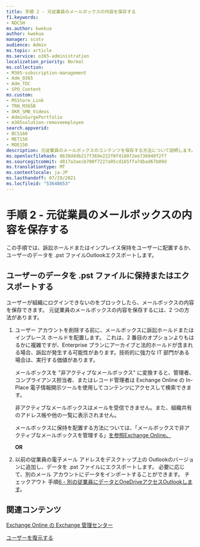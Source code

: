 ```yaml
---
title: 手順 2 - 元従業員のメールボックスの内容を保存する
f1.keywords:
- NOCSH
ms.author: kwekua
author: kwekua
manager: scotv
audience: Admin
ms.topic: article
ms.service: o365-administration
localization_priority: Normal
ms.collection:
- M365-subscription-management
- Adm_O365
- Adm_TOC
- SPO_Content
ms.custom:
- MSStore_Link
- TRN_M365B
- OKR_SMB_Videos
- AdminSurgePortfolio
- m365solution-removeemployee
search.appverid:
- BCS160
- MET150
- MOE150
description: 元従業員のメールボックスのコンテンツを保存する方法について説明します。
ms.openlocfilehash: 8638dddb217f369e222f0f4188f2ee736040f2f7
ms.sourcegitcommit: d817a3aecb700f7227a05cd165ffa7dbad67b09d
ms.translationtype: MT
ms.contentlocale: ja-JP
ms.lasthandoff: 07/29/2021
ms.locfileid: "53648653"
---
```

# <a name="step-2---save-the-contents-of-a-former-employees-mailbox"></a>手順 2 - 元従業員のメールボックスの内容を保存する

この手順では、訴訟ホールドまたはインプレイス保持をユーザーに配置するか、ユーザーのデータを .pst ファイルOutlookエクスポートします。

## <a name="place-hold-or-export-users-data-to-a-pst-file"></a>ユーザーのデータを .pst ファイルに保持またはエクスポートする

ユーザーが組織にログインできないのをブロックしたら、メールボックスの内容を保存できます。 元従業員のメールボックスの内容を保存するには、2 つの方法があります。
  
1. ユーザー アカウントを削除する前に、メールボックスに訴訟ホールドまたはインプレース ホールドを配置します。 これは、2 番目のオプションよりもはるかに複雑ですが、Enterprise プランにアーカイブと法的ホールドが含まれる場合、訴訟が発生する可能性があります。技術的に強力な IT 部門がある場合は、実行する価値があります。

    メールボックスを "非アクティブなメールボックス" に変換すると、管理者、コンプライアンス担当者、またはレコード管理者は Exchange Online の In-Place 電子情報開示ツールを使用してコンテンツにアクセスして検索できます。

    非アクティブなメールボックスはメールを受信できません。また、組織共有のアドレス帳や他の一覧に表示されません。

    メールボックスに保持を配置する方法については、「メールボックスで非アクティブなメールボックスを管理する」[を参照Exchange Online。](../../compliance/create-and-manage-inactive-mailboxes.md)

    **OR**

2. 以前の従業員の電子メール アドレスをデスクトップ上の Outlookのバージョンに追加し、データを .pst ファイルにエクスポートします。 必要に応じて、別のメール アカウントにデータをインポートすることができます。 チェックアウト 手順[6 - 別の従業員にデータとOneDriveアクセスOutlookします](remove-former-employee-step-6.md)。

## <a name="related-content"></a>関連コンテンツ

[Exchange Online の Exchange 管理センター](/exchange/exchange-admin-center)

[ユーザーを復元する](restore-user.md)
